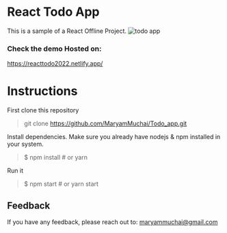 # React Todo App
This is a sample of a React Offline Project.
![todo app](https://user-images.githubusercontent.com/78798386/175889674-4ea0f8c7-49b7-4214-a177-8d5240dbf9c1.PNG)

### Check the demo Hosted on: 
https://reacttodo2022.netlify.app/

# Instructions
First clone this repository
> git clone https://github.com/MaryamMuchai/Todo_app.git

Install dependencies. Make sure you already have nodejs & npm installed in your system.
> $ npm install # or yarn

Run it
> $ npm start # or yarn start

## Feedback
If you have any feedback, please reach out to:
maryammuchai@gmail.com

